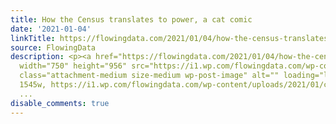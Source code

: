```yaml
---
title: How the Census translates to power, a cat comic
date: '2021-01-04'
linkTitle: https://flowingdata.com/2021/01/04/how-the-census-translates-to-power-a-cat-comic/
source: FlowingData
description: <p><a href="https://flowingdata.com/2021/01/04/how-the-census-translates-to-power-a-cat-comic/"><img
  width="750" height="956" src="https://i1.wp.com/flowingdata.com/wp-content/uploads/2021/01/congressional-appointments-e1609781326185.jpg?fit=750%2C956&amp;ssl=1"
  class="attachment-medium size-medium wp-post-image" alt="" loading="lazy" srcset="https://i1.wp.com/flowingdata.com/wp-content/uploads/2021/01/congressional-appointments-e1609781326185.jpg?w=1545&amp;ssl=1
  1545w, https://i1.wp.com/flowingdata.com/wp-content/uploads/2021/01/congressional-appointments-e1609781326185.jpg?resize=750%2C956&
  ...
disable_comments: true
---
```

<p><a href="https://flowingdata.com/2021/01/04/how-the-census-translates-to-power-a-cat-comic/"><img width="750" height="956" src="https://i1.wp.com/flowingdata.com/wp-content/uploads/2021/01/congressional-appointments-e1609781326185.jpg?fit=750%2C956&amp;ssl=1" class="attachment-medium size-medium wp-post-image" alt="" loading="lazy" srcset="https://i1.wp.com/flowingdata.com/wp-content/uploads/2021/01/congressional-appointments-e1609781326185.jpg?w=1545&amp;ssl=1 1545w, https://i1.wp.com/flowingdata.com/wp-content/uploads/2021/01/congressional-appointments-e1609781326185.jpg?resize=750%2C956& ...